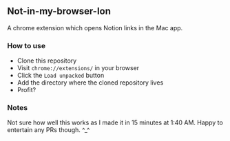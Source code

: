 ## Not-in-my-browser-Ion

A chrome extension which opens Notion links in the Mac app.

### How to use

- Clone this repository
- Visit `chrome://extensions/` in your browser
- Click the `Load unpacked` button
- Add the directory where the cloned repository lives
- Profit?

### Notes

Not sure how well this works as I made it in 15 minutes at 1:40 AM. Happy to entertain any PRs though. ^_^

